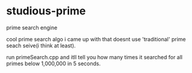# studious-prime
prime search engine

cool prime search algo i came up with that doesnt use 'traditional' prime seach seive(i think at least).

run primeSearch.cpp and itll tell you how many times it searched for all primes below 1,000,000 in 5 seconds.
